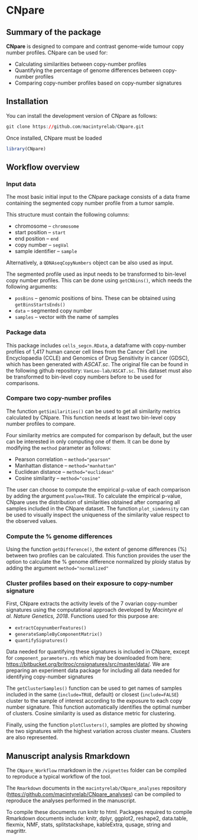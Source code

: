 
<!-- README.md is generated from README.Rmd. Please edit that file -->

# CNpare

## Summary of the package

**CNpare** is designed to compare and contrast genome-wide tumour copy
number profiles. CNpare can be used for:

-   Calculating similarities between copy-number profiles
-   Quantifying the percentage of genome differences between copy-number
    profiles
-   Comparing copy-number profiles based on copy-number signatures

## Installation

You can install the development version of CNpare as follows:

``` r
git clone https://github.com/macintyrelab/CNpare.git
```

Once installed, CNpare must be loaded

``` r
library(CNpare)
```

## Workflow overview

### Input data

The most basic initial input to the CNpare package consists of a data
frame containing the segmented copy number profile from a tumor sample.

This structure must contain the following columns:

-   chromosome – `chromosome`
-   start position – `start`
-   end position – `end`
-   copy number – `segVal`
-   sample identifier – `sample`

Alternatively, a `QDNAseqCopyNumbers` object can be also used as input.

The segmented profile used as input needs to be transformed to bin-level
copy number profiles. This can be done using `getCNbins()`, which needs
the following arguments:

-   `posBins` – genomic positions of bins. These can be obtained using
    `getBinsStartsEnds()`
-   `data` – segmented copy number
-   `samples` – vector with the name of samples

### Package data

This package includes `cells_segcn.RData`, a dataframe with copy-number
profiles of 1,417 human cancer cell lines from the Cancer Cell Line
Encyclopaedia (CCLE) and Genomics of Drug Sensitivity in cancer (GDSC),
which has been generated with *ASCAT.sc*. The original file can be found
in the following github repository: `VanLoo-lab/ASCAT.sc`. This dataset
must also be transformed to bin-level copy numbers before to be used for
comparisons.

### Compare two copy-number profiles

The function `getSimilarities()` can be used to get all similarity
metrics calculated by CNpare. This function needs at least two bin-level
copy number profiles to compare.

Four similarity metrics are computed for comparison by default, but the
user can be interested in only computing one of them. It can be done by
modifying the `method` parameter as follows:

-   Pearson correlation – `method="pearson"`
-   Manhattan distance – `method="manhattan"`
-   Euclidean distance – `method="euclidean"`
-   Cosine similarity – `method="cosine"`

The user can choose to compute the empirical p-value of each comparison
by adding the argument `pvalue=TRUE`. To calculate the empirical
p-value, CNpare uses the distribution of similarities obtained after
comparing all samples included in the CNpare dataset. The function
`plot_simdensity` can be used to visually inspect the uniqueness of the
similarity value respect to the observed values.

### Compute the % genome differences

Using the function `getDifference()`, the extent of genome differences
(%) between two profiles can be calculated. This function provides the
user the option to calculate the % genome difference normalized by
ploidy status by adding the argument `method="normalized"`

### Cluster profiles based on their exposure to copy-number signature

First, CNpare extracts the activity levels of the 7 ovarian copy-number
signatures using the computational approach developed by *Macintyre el
al. Nature Genetics, 2018*. Functions used for this purpose are:

-   `extractCopynumberFeatures()`
-   `generateSampleByComponentMatrix()`
-   `quantifySignatures()`

Data needed for quantifying these signatures is included in CNpare,
except for `component_parameters.rds` which may be downloaded from here:
<https://bitbucket.org/britroc/cnsignatures/src/master/data/>. We are
preparing an experiment data package for including all data needed for
identifying copy-number signatures

The `getClusterSamples()` function can be used to get names of samples
included in the same (`include=TRUE`, default) or closest
(`include=FALSE`) cluster to the sample of interest according to the
exposure to each copy number signature. This function automatically
identifies the optimal number of clusters. Cosine similarity is used as
distance metric for clustering.

Finally, using the function `plotClusters()`, samples are plotted by
showing the two signatures with the highest variation across cluster
means. Clusters are also represented.

## Manuscript analysis Rmarkdown

The `CNpare_Workflow` rmarkdown in the `/vignettes` folder can be
compiled to reproduce a typical workflow of the tool.

The `Rmarkdown` documents in the `macintyrelab/CNpare_analyses`
repository (<https://github.com/macintyrelab/CNpare_analyses>) can be
compiled to reproduce the analyses performed in the manuscript.

To compile these documents run knitr to html. Packages required to
compile Rmarkdown documents include: knitr, dplyr, ggplot2, reshape2,
data.table, flexmix, NMF, stats, splitstackshape, kableExtra, qusage,
string and magrittr.
